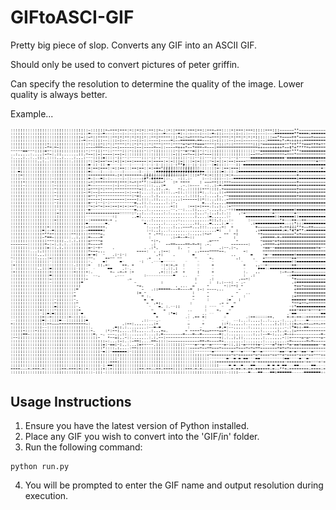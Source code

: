# GIFtoASCI-GIF

Pretty big piece of slop. Converts any GIF into an ASCII GIF.

Should only be used to convert pictures of peter griffin.

Can specify the resolution to determine the quality of the image. Lower quality is always better.

Example...

![Peter](https://github.com/StevenNaliwajka/GIFtoASCI-GIF/blob/main/GIF/out/output.gif)


## Usage Instructions

1) Ensure you have the latest version of Python installed.
2) Place any GIF you wish to convert into the 'GIF/in' folder.
3) Run the following command:
```angular2html
python run.py
```
4) You will be prompted to enter the GIF name and output resolution during execution.
